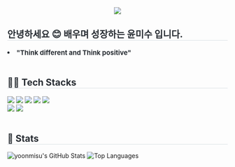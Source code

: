 <div align= "center">
    <img src="https://capsule-render.vercel.app/api?type=rounded&color=0:fff79e,100:fffafa&height=120&text=Welcome%20to%20Misu's%20Github%20♡&animation=twinkling&fontColor=000000&fontSize=40" />
    </div>
    <div style="text-align: left;"> 
    <h2 style="border-bottom: 1px solid #d8dee4; color: #282d33;"> 안녕하세요 😊 배우며 성장하는 윤미수 입니다. </h2>  
    <div style="font-weight: 700; font-size: 15px; text-align: left; color: #282d33;"> <li> "Think different and Think positive" </div> 
    </div> <br>
    <div style="text-align: left;">
    <h2 style="border-bottom: 1px solid #d8dee4; color: #282d33;"> 👩‍💻 Tech Stacks </h2> 
    <div style="margin: ; text-align: left;" "text-align: left;"> <img src="https://img.shields.io/badge/C-A8B9CC?style=for-the-badge&logo=C&logoColor=white">
          <img src="https://img.shields.io/badge/Python-3776AB?style=for-the-badge&logo=Python&logoColor=white">
          <img src="https://img.shields.io/badge/HTML5-E34F26?style=for-the-badge&logo=HTML5&logoColor=white">
          <img src="https://img.shields.io/badge/CSS3-1572B6?style=for-the-badge&logo=CSS3&logoColor=white">
          <img src="https://img.shields.io/badge/Javascript-F7DF1E?style=for-the-badge&logo=Javascript&logoColor=white">
          <br/><img src="https://img.shields.io/badge/Figma-F24E1E?style=for-the-badge&logo=Figma&logoColor=white">
          <img src="https://img.shields.io/badge/MySQL-4479A1?style=for-the-badge&logo=MySQL&logoColor=white">
          </div>
    </div> <br>
    <div style="text-align: left;"> 
      <h2 style="border-bottom: 1px solid #d8dee4; color: #282d33;"> 🌟 Stats</h2>
      <div style="text-align: left;">
        <img 
          src="https://github-readme-stats.vercel.app/api?username=yoonmisu&custom_title=yoonmisu's%20GitHub%20Stats&bg_color=ffffff&title_color=000000&text_color=000000" 
          alt="yoonmisu's GitHub Stats"
        />
        <img 
          src="https://github-readme-stats.vercel.app/api/top-langs/?username=yoonmisu&layout=compact&bg_color=ffffff&title_color=000000&text_color=000000" 
          alt="Top Languages"
        />
      </div>
    </div> <br>

    
